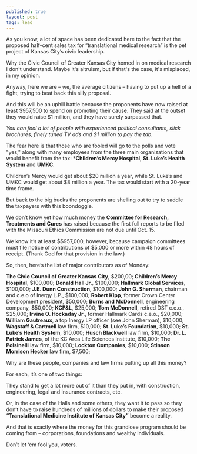 ```yaml
---
published: true
layout: post
tags: lead
---
```


As you know, a lot of space has been dedicated here to the fact that the proposed half-cent sales tax for “translational medical research” is the pet project of Kansas City’s civic leadership.

Why the Civic Council of Greater Kansas City homed in on medical research I don't understand. Maybe it's altruism, but if that's the case, it's misplaced, in my opinion.

Anyway, here we are – we, the average citizens – having to put up a hell of a fight, trying to beat back this silly proposal.

And this will be an uphill battle because the proponents have now raised at least $957,500 to spend on promoting their cause. They said at the outset they would raise $1 million, and they have surely surpassed that.  

_You can fool a lot of people with experienced political consultants, slick brochures, finely tuned TV ads and $1 million to pay the tab._

The fear here is that those who are fooled will go to the polls and vote "yes," along with many employees from the three main organizations that would benefit from the tax: ***Children’s Mercy Hospital**, **St. Luke’s Health System** and **UMKC**.

Children’s Mercy would get about $20 million a year, while St. Luke’s and UMKC would get about $8 million a year. The tax would start with a 20-year time frame. 

But back to the big bucks the proponents are shelling out to try to saddle the taxpayers with this boondoggle.

We don’t know yet how much money the **Committee for Research, Treatments and Cures** has raised because the first full reports to be filed with the Missouri Ethics Commission are not due until Oct. 15.

We know it’s at least $$957,000, however, because campaign committees must file notice of contributions of $5,000 or more within 48 hours of receipt. (Thank God for that provision in the law.)

So, then, here’s the list of major contributors as of Monday: 

**The Civic Council of Greater Kansas City**, $200,00;
**Children’s Mercy Hospital**, $100,000;
**Donald Hall Jr.**, $100,000;
**Hallmark Global Services**, $100,000;
**J.E. Dunn Construction**, $100,000;
**John G. Sherman**, chairman and c.e.o of Inergy L.P., $100,000;
**Robert Kipp**, former Crown Center Development president, $50,000;
**Burns and McDonnell**, engineering company, $50,000;
**KCP&L**, $25,000;
**Tom McDonnell**, retired DST c.e.o., $25,000;
**Irvine O. Hockaday Jr**., former Hallmark Cards c.e.o., $20,000;
**William Gautreaux**, a top Inergy LP officer (see John Sherman), $10,000;
**Wagstaff & Cartmell** law firm, $10,000;
**St. Luke’s Foundation**, $10,000;
**St. Luke’s Health System**, $10,000;
**Husch Blackwell** law firm, $10,000;
**Dr. L. Patrick James**, of the KC Area Life Sciences Institute, $10,000;
**The Polsinelli** law firm, $10,000;
**Lockton Companies**, $10,000;
**Stinson Morrison Hecker** law firm, $7,500;

Why are these people, companies and law firms putting up all this money?

For each, it’s one of two things:

They stand to get a lot more out of it than they put in, with construction, engineering, legal and insurance contracts, etc.

Or, in the case of the Halls and some others, they want it to pass so they don’t have to raise hundreds of millions of dollars to make their proposed **“Translational Medicine Institute of Kansas City”** become a reality.

And that is exactly where the money for this grandiose program should be coming from – corporations, foundations and wealthy individuals. 

Don’t let ‘em fool you, voters.